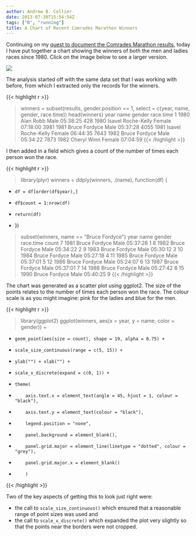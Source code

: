 ```yaml
---
author: Andrew B. Collier
date: 2013-07-30T15:54:54Z
tags: ["R", "running"]
title: A Chart of Recent Comrades Marathon Winners
---
```


Continuing on my [quest to document the Comrades Marathon results](https://datawookie.netlify.com/tags/running/), today I have put together a chart showing the winners of both the men and ladies races since 1980. Click on the image below to see a larger version.

<img src="/img/2013/07/winners-scatterchart.png" >

The analysis started off with the same data set that I was working with before, from which I extracted only the records for the winners.

{{< highlight r >}}
> winners = subset(results, gender.position == 1, select = c(year, name, gender, race.time))
> head(winners)
     year               name gender race.time
1    1980          Alan Robb   Male  05:38:25
428  1980 Isavel Roche-Kelly Female  07:18:00
3981 1981      Bruce Fordyce   Male  05:37:28
4055 1981 Isavel Roche-Kelly Female  06:44:35
7643 1982      Bruce Fordyce   Male  05:34:22
7873 1982        Cheryl Winn Female  07:04:59
{{< /highlight >}}

I then added in a field which gives a count of the number of times each person won the race.

{{< highlight r >}}
> library(plyr)
> winners = ddply(winners, .(name), function(df) {
+     df = df[order(df$year),]
+     df$count = 1:nrow(df)
+     return(df)
+ })
> subset(winners, name == "Bruce Fordyce")
   year          name gender race.time count
7  1981 Bruce Fordyce   Male  05:37:28     1
8  1982 Bruce Fordyce   Male  05:34:22     2
9  1983 Bruce Fordyce   Male  05:30:12     3
10 1984 Bruce Fordyce   Male  05:27:18     4
11 1985 Bruce Fordyce   Male  05:37:01     5
12 1986 Bruce Fordyce   Male  05:24:07     6
13 1987 Bruce Fordyce   Male  05:37:01     7
14 1988 Bruce Fordyce   Male  05:27:42     8
15 1990 Bruce Fordyce   Male  05:40:25     9
{{< /highlight >}}

The chart was generated as a scatter plot using ggplot2. The size of the points relates to the number of times each person won the race. The colour scale is as you might imagine: pink for the ladies and blue for the men.
  
{{< highlight r >}}
> library(ggplot2)
> ggplot(winners, aes(x = year, y = name, color = gender)) +
+     geom_point(aes(size = count), shape = 19, alpha = 0.75) +
+     scale_size_continuous(range = c(5, 15)) +
+     ylab("") + xlab("") +
+     scale_x_discrete(expand = c(0, 1)) +
+     theme(
+         axis.text.x = element_text(angle = 45, hjust = 1, colour = "black"),
+         axis.text.y = element_text(colour = "black"),
+         legend.position = "none",
+         panel.background = element_blank(),
+         panel.grid.major = element_line(linetype = "dotted", colour = "grey"),
+         panel.grid.major.x = element_blank()
+         )
{{< /highlight >}}

Two of the key aspects of getting this to look just right were:

* the call to `scale_size_continuous()` which ensured that a reasonable range of point sizes was used and 
* the call to `scale_x_discrete()` which expanded the plot very slightly so that the points near the borders were not cropped.
